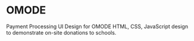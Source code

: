 # OMODE
Payment Processing UI Design for OMODE
HTML, CSS, JavaScript design to demonstrate on-site donations to schools.
